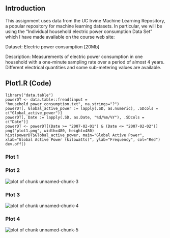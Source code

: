 ## Introduction

This assignment uses data from the UC Irvine Machine Learning Repository, a popular repository for machine learning datasets. In particular, we will be using the “Individual household electric power consumption Data Set” which I have made available on the course web site:

Dataset: Electric power consumption [20Mb]

Description: Measurements of electric power consumption in one household with a one-minute sampling rate over a period of almost 4 years. Different electrical quantities and some sub-metering values are available.

##  Plot1.R (Code)
```
library("data.table")
powerDT <- data.table::fread(input = "household_power_consumption.txt", na.strings="?") 
powerDT[, Global_active_power := lapply(.SD, as.numeric), .SDcols = c("Global_active_power")] 
powerDT[, Date := lapply(.SD, as.Date, "%d/%m/%Y"), .SDcols = c("Date")] 
powerDT <- powerDT[(Date >= "2007-02-01") & (Date <= "2007-02-02")] 
png("plot1.png", width=480, height=480) 
hist(powerDT$Global_active_power, main="Global Active Power", xlab="Global Active Power (kilowatts)", ylab="Frequency", col="Red") 
dev.off() 
```
### Plot 1





### Plot 2

![plot of chunk unnamed-chunk-3](figure/unnamed-chunk-3.png) 


### Plot 3

![plot of chunk unnamed-chunk-4](figure/unnamed-chunk-4.png) 


### Plot 4

![plot of chunk unnamed-chunk-5](figure/unnamed-chunk-5.png) 

